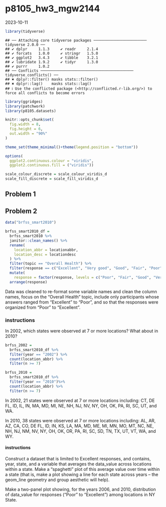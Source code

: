 p8105_hw3_mgw2144
================
2023-10-11

``` r
library(tidyverse)
```

    ## ── Attaching core tidyverse packages ──────────────────────── tidyverse 2.0.0 ──
    ## ✔ dplyr     1.1.3     ✔ readr     2.1.4
    ## ✔ forcats   1.0.0     ✔ stringr   1.5.0
    ## ✔ ggplot2   3.4.3     ✔ tibble    3.2.1
    ## ✔ lubridate 1.9.2     ✔ tidyr     1.3.0
    ## ✔ purrr     1.0.2     
    ## ── Conflicts ────────────────────────────────────────── tidyverse_conflicts() ──
    ## ✖ dplyr::filter() masks stats::filter()
    ## ✖ dplyr::lag()    masks stats::lag()
    ## ℹ Use the conflicted package (<http://conflicted.r-lib.org/>) to force all conflicts to become errors

``` r
library(ggridges)
library(patchwork)
library(p8105.datasets)

knitr::opts_chunk$set(
  fig.width = 8,
  fig.height = 6,
  out.width = "90%"
)

theme_set(theme_minimal()+theme(legend.position = "bottom"))

options(
  ggplot2.continuous.colour = "viridis",
  ggplot2.continuous.fill = ("viridis"))

scale_colour_discrete = scale_colour_viridis_d
scale_fill_discrete = scale_fill_viridis_d
```

## Problem 1

## Problem 2

``` r
data("brfss_smart2010")

brfss_smart2010_df = 
  brfss_smart2010 %>% 
  janitor::clean_names() %>% 
  rename(
    location_abbr = locationabbr,
    location_desc = locationdesc
  ) %>% 
  filter(topic == "Overall Health") %>% 
  filter(response == c("Excellent", "Very good", "Good", "Fair", "Poor")) %>% 
  mutate(
    response = factor(response, levels = c("Poor", "Fair", "Good", "Very good", "Excellent"), ordered = TRUE)) %>% 
  arrange(response)
```

Data was cleaned to re-format some variable names and clean the column
names, focus on the “Overall Health” topic, include only participants
whose answers ranged from “Excellent” to “Poor”, and so that the
responses were organized from “Poor” to “Excellent”.

### instructions

In 2002, which states were observed at 7 or more locations? What about
in 2010?

``` r
brfss_2002 = 
  brfss_smart2010_df %>% 
  filter(year == "2002") %>% 
  count(location_abbr) %>% 
  filter(n >= 7)

brfss_2010 = 
  brfss_smart2010_df %>% 
  filter(year == "2010")%>% 
  count(location_abbr) %>% 
  filter(n >= 7)
```

In 2002, 21 states were observed at 7 or more locations including: CT,
DE FL, ID, IL, IN, MA, MD, MI, NE, NH, NJ, NV, NY, OH, OK, PA, RI, SC,
UT, and WA.

In 2010, 38 states were observed at 7 or more locations including: AL,
AR, AZ, CA, CO, DE FL, ID, IN, KS, LA, MA, MD, ME, MI, MN, MO, MT, NC,
NE, NH, NJ, NM, NV, NY, OH, OK, OR, PA, RI, SC, SD, TN, TX, UT, VT, WA,
and WY.

#### instructions

Construct a dataset that is limited to Excellent responses, and
contains, year, state, and a variable that averages the data_value
across locations within a state. Make a “spaghetti” plot of this average
value over time within a state (that is, make a plot showing a line for
each state across years – the geom_line geometry and group aesthetic
will help).

Make a two-panel plot showing, for the years 2006, and 2010,
distribution of data_value for responses (“Poor” to “Excellent”) among
locations in NY State.
